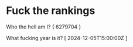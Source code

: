 # Fuck the rankings

Who the hell am I?
{ 6279704 }

What fucking year is it?
[ 2024-12-05T15:00:00Z ]
